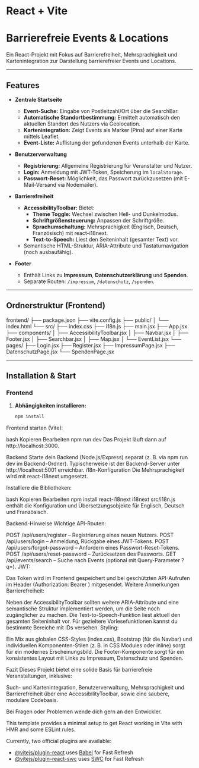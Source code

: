 # React + Vite

# Barrierefreie Events & Locations

Ein React-Projekt mit Fokus auf Barrierefreiheit, Mehrsprachigkeit und Kartenintegration zur Darstellung barrierefreier Events und Locations.

---

## Features

- **Zentrale Startseite**
  - **Event-Suche:** Eingabe von Postleitzahl/Ort über die SearchBar.
  - **Automatische Standortbestimmung:** Ermittelt automatisch den aktuellen Standort des Nutzers via Geolocation.
  - **Kartenintegration:** Zeigt Events als Marker (Pins) auf einer Karte mittels Leaflet.
  - **Event-Liste:** Auflistung der gefundenen Events unterhalb der Karte.

- **Benutzerverwaltung**
  - **Registrierung:** Allgemeine Registrierung für Veranstalter und Nutzer.
  - **Login:** Anmeldung mit JWT-Token, Speicherung im `localStorage`.
  - **Passwort-Reset:** Möglichkeit, das Passwort zurückzusetzen (mit E-Mail-Versand via Nodemailer).

- **Barrierefreiheit**
  - **AccessibilityToolbar:** Bietet:
    - **Theme Toggle:** Wechsel zwischen Hell- und Dunkelmodus.
    - **Schriftgrößensteuerung:** Anpassen der Schriftgröße.
    - **Sprachumschaltung:** Mehrsprachigkeit (Englisch, Deutsch, Französisch) mit react-i18next.
    - **Text-to-Speech:** Liest den Seiteninhalt (gesamter Text) vor.
  - Semantische HTML-Struktur, ARIA-Attribute und Tastaturnavigation (noch ausbaufähig).

- **Footer**
  - Enthält Links zu **Impressum**, **Datenschutzerklärung** und **Spenden**.
  - Separate Routen: `/impressum`, `/datenschutz`, `/spenden`.

---

## Ordnerstruktur (Frontend)

frontend/ ├── package.json ├── vite.config.js ├── public/ │ └── index.html └── src/ ├── index.css ├── i18n.js ├── main.jsx ├── App.jsx ├── components/ │ ├── AccessibilityToolbar.jsx │ ├── Navbar.jsx │ ├── Footer.jsx │ ├── Searchbar.jsx │ ├── Map.jsx │ └── EventList.jsx └── pages/ ├── Login.jsx ├── Register.jsx ├── ImpressumPage.jsx ├── DatenschutzPage.jsx └── SpendenPage.jsx


---

## Installation & Start

### Frontend

1. **Abhängigkeiten installieren:**

   ```bash
   npm install
Frontend starten (Vite):

bash
Kopieren
Bearbeiten
npm run dev
Das Projekt läuft dann auf http://localhost:3000.

Backend
Starte dein Backend (Node.js/Express) separat (z. B. via npm run dev im Backend-Ordner).
Typischerweise ist der Backend-Server unter http://localhost:5001 erreichbar.
i18n-Konfiguration
Die Mehrsprachigkeit wird mit react-i18next umgesetzt.

Installiere die Bibliotheken:

bash
Kopieren
Bearbeiten
npm install react-i18next i18next
src/i18n.js enthält die Konfiguration und Übersetzungsobjekte für Englisch, Deutsch und Französisch.

Backend-Hinweise
Wichtige API-Routen:

POST /api/users/register – Registrierung eines neuen Nutzers.
POST /api/users/login – Anmeldung, Rückgabe eines JWT-Tokens.
POST /api/users/forgot-password – Anfordern eines Passwort-Reset-Tokens.
POST /api/users/reset-password – Zurücksetzen des Passworts.
GET /api/events/search – Suche nach Events (optional mit Query-Parameter ?q=).
JWT:

Das Token wird im Frontend gespeichert und bei geschützten API-Aufrufen im Header (Authorization: Bearer <token>) mitgesendet.
Weitere Anmerkungen
Barrierefreiheit:

Neben der AccessibilityToolbar sollten weitere ARIA-Attribute und eine semantische Struktur implementiert werden, um die Seite noch zugänglicher zu machen.
Die Text-to-Speech-Funktion liest aktuell den gesamten Seiteninhalt vor. Für gezieltere Vorlesefunktionen kannst du bestimmte Bereiche mit IDs versehen.
Styling:

Ein Mix aus globalen CSS-Styles (index.css), Bootstrap (für die Navbar) und individuellen Komponenten-Stilen (z. B. in CSS Modules oder inline) sorgt für ein modernes Erscheinungsbild.
Die Footer-Komponente sorgt für ein konsistentes Layout mit Links zu Impressum, Datenschutz und Spenden.

Fazit
Dieses Projekt bietet eine solide Basis für barrierefreie Veranstaltungen, inklusive:

Such- und Kartenintegration,
Benutzerverwaltung,
Mehrsprachigkeit und Barrierefreiheit über eine AccessibilityToolbar,
sowie eine saubere, modulare Codebasis.

Bei Fragen oder Problemen wende dich gern an den Entwickler.

This template provides a minimal setup to get React working in Vite with HMR and some ESLint rules.



Currently, two official plugins are available:

- [@vitejs/plugin-react](https://github.com/vitejs/vite-plugin-react/blob/main/packages/plugin-react/README.md) uses [Babel](https://babeljs.io/) for Fast Refresh
- [@vitejs/plugin-react-swc](https://github.com/vitejs/vite-plugin-react-swc) uses [SWC](https://swc.rs/) for Fast Refresh
